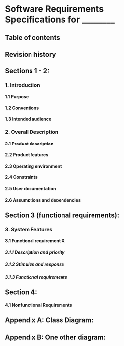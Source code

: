 # Software Requirements Specifications for ________ 

## Table of contents

## Revision history

## Sections 1 - 2:

### 1. Introduction

#### 1.1 Purpose

#### 1.2 Conventions

#### 1.3 Intended audience

### 2. Overall Description

#### 2.1 Product description

#### 2.2 Product features

#### 2.3 Operating environment

#### 2.4 Constraints

#### 2.5 User documentation

#### 2.6 Assumptions and dependencies

## Section 3 (functional requirements):

### 3. System Features

#### 3.1 Functional requirement X

##### 3.1.1 Description and priority

##### 3.1.2 Stimulus and response

##### 3.1.3 Functional requirements

## Section 4:

#### 4.1 Nonfunctional Requirements

## Appendix A: Class Diagram:

## Appendix B: One other diagram:
